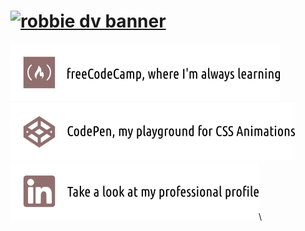 
# [![robbie dv banner](https://github.com/robbiedv/robbiedv/blob/master/media/waves.gif)](https://robbiedv.github.io/)

[![freeCodeCamp](https://github.com/robbiedv/robbiedv/blob/master/media/freecodecamp.png)](https://www.freecodecamp.org/robbie.dv)\
[![CodePen](https://github.com/robbiedv/robbiedv/blob/master/media/codepen.png)](https://codepen.io/robbiedv-the-bashful)\
[![Linkedin](https://github.com/robbiedv/robbiedv/blob/master/media/linkedin.png)](https://linkedin.com/in/robbiecdevries)\
